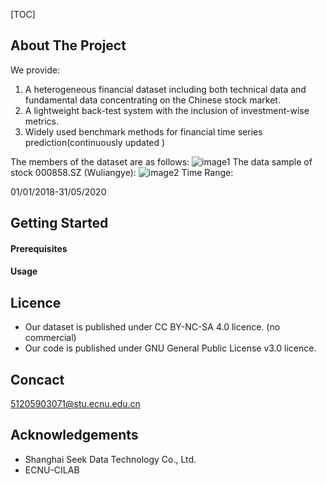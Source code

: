 [TOC]



## About The Project


We provide:

1. A heterogeneous financial dataset including both technical data and fundamental data concentrating on the Chinese stock market.
2. A lightweight back-test system with the inclusion of investment-wise metrics.
3. Widely used  benchmark methods for financial time series prediction(continuously updated )

The members of the dataset are as follows:
![image1](https://gin-1256118453.cos.ap-shanghai.myqcloud.com/MCSM/mscm_component.png)
The data sample of stock 000858.SZ (Wuliangye):
![image2](https://gin-1256118453.cos.ap-shanghai.myqcloud.com/MCSM/specific_data.png)
Time Range:

01/01/2018-31/05/2020



## Getting Started


#### Prerequisites



#### Usage



## Licence


- Our dataset is published under CC BY-NC-SA 4.0 licence. (no commercial)
- Our code is published under GNU General Public License v3.0 licence.

## Concact


51205903071@stu.ecnu.edu.cn

## Acknowledgements

- Shanghai Seek Data Technology Co., Ltd. 
- ECNU-CILAB
